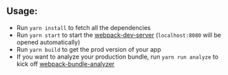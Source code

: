 ## Usage:
* Run `yarn install` to fetch all the dependencies
* Run `yarn start` to start the [webpack-dev-server](https://github.com/webpack/webpack-dev-server) (`localhost:8080` will be opened automatically)
* Run `yarn build` to get the prod version of your app
* If you want to analyze your production bundle, run `yarn run analyze` to kick off [webpack-bundle-analyzer](https://github.com/webpack-contrib/webpack-bundle-analyzer)
